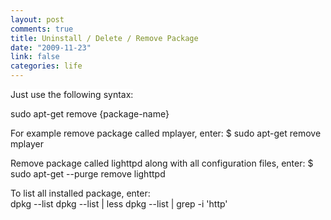 ```yaml
--- 
layout: post
comments: true
title: Uninstall / Delete / Remove Package
date: "2009-11-23"
link: false
categories: life
---
```

<span style="background-color: #ffffff;">Just use the following syntax:</span>

sudo apt-get remove {package-name}

For example remove package called mplayer, enter:
$ sudo apt-get remove mplayer

Remove package called lighttpd along with all configuration files, enter:
$ sudo apt-get --purge remove lighttpd

To list all installed package, enter:\
dpkg --list
dpkg --list | less
dpkg --list | grep -i 'http'
